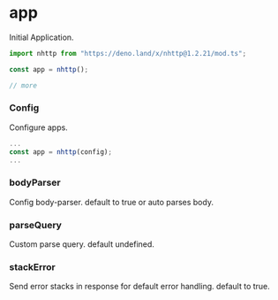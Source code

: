 # app
Initial Application.

```js
import nhttp from "https://deno.land/x/nhttp@1.2.21/mod.ts";

const app = nhttp();

// more
```

### Config
Configure apps.

```js
...
const app = nhttp(config);
...
```
### bodyParser
Config body-parser. default to true or auto parses body.
### parseQuery
Custom parse query. default undefined.
### stackError
Send error stacks in response for default error handling. default to true.